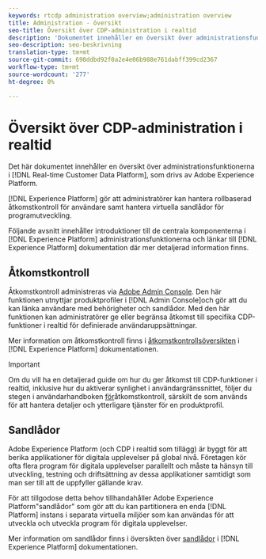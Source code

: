 ```yaml
---
keywords: rtcdp administration overview;administration overview
title: Administration - översikt
seo-title: Översikt över CDP-administration i realtid
description: 'Dokumentet innehåller en översikt över administrationsfunktionerna i kunddataplattformen i realtid med Adobe Experience Platform. '
seo-description: seo-beskrivning
translation-type: tm+mt
source-git-commit: 690ddbd92f0a2e4e06b988e761dabff399cd2367
workflow-type: tm+mt
source-wordcount: '277'
ht-degree: 0%

---
```



# Översikt över CDP-administration i realtid

Det här dokumentet innehåller en översikt över administrationsfunktionerna i [!DNL Real-time Customer Data Platform], som drivs av Adobe Experience Platform.

[!DNL Experience Platform] gör att administratörer kan hantera rollbaserad åtkomstkontroll för användare samt hantera virtuella sandlådor för programutveckling.

Följande avsnitt innehåller introduktioner till de centrala komponenterna i [!DNL Experience Platform] administrationsfunktionerna och länkar till [!DNL Experience Platform] dokumentation där mer detaljerad information finns.

## Åtkomstkontroll

Åtkomstkontroll administreras via [Adobe Admin Console](http://adminconsole.adobe.com). Den här funktionen utnyttjar produktprofiler i [!DNL Admin Console]och gör att du kan länka användare med behörigheter och sandlådor. Med den här funktionen kan administratörer ge eller begränsa åtkomst till specifika CDP-funktioner i realtid för definierade användaruppsättningar.

Mer information om åtkomstkontroll finns i [åtkomstkontrollsöversikten](../../access-control/home.md) i [!DNL Experience Platform] dokumentationen.

>[!IMPORTANT]
>
>Om du vill ha en detaljerad guide om hur du ger åtkomst till CDP-funktioner i realtid, inklusive hur du aktiverar synlighet i användargränssnittet, följer du stegen i användarhandboken [för](../../access-control/ui/overview.md)åtkomstkontroll, särskilt de som används för att hantera detaljer och ytterligare tjänster för en produktprofil.

## Sandlådor

Adobe Experience Platform (och CDP i realtid som tillägg) är byggt för att berika applikationer för digitala upplevelser på global nivå. Företagen kör ofta flera program för digitala upplevelser parallellt och måste ta hänsyn till utveckling, testning och driftsättning av dessa applikationer samtidigt som man ser till att de uppfyller gällande krav.

För att tillgodose detta behov tillhandahåller Adobe Experience Platform&quot;sandlådor&quot; som gör att du kan partitionera en enda [!DNL Platform] instans i separata virtuella miljöer som kan användas för att utveckla och utveckla program för digitala upplevelser.

Mer information om sandlådor finns i översikten över [sandlådor](../../sandboxes/home.md) i [!DNL Experience Platform] dokumentationen.